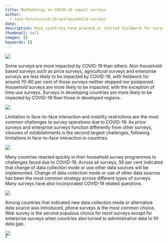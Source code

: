 ```yaml
---
title: Methodology on COVID-19 impact surveys
author:
  - task-force\covid-19-and-household-surveys
date:
description: Many countries have planned or started fieldwork for surveys during the COVID-19 pandemic. Among all household-based surveys, labour force surveys and income and expenditure surveys are the most common ones that might be impacted by COVID-19. Among those responded (122), 82 countries have planned or started fieldwork for labour force surveys and 65 countries for income and expenditure surveys.
thumbnail: null
images: []
keywords: []
---
```


<div class='tableauPlaceholder' id='viz1594307242595' style='position: relative'>
  <noscript>
    <a href='#'>
      <img alt=' ' src='https:&#47;&#47;public.tableau.com&#47;static&#47;images&#47;Co&#47;Covid-19impactsurvey&#47;DB-fieldwork&#47;1_rss.png' style='border: none' />
    </a>
  </noscript>
  <object class='tableauViz'  style='display:none;'>
    <param name='host_url' value='https%3A%2F%2Fpublic.tableau.com%2F' />
    <param name='embed_code_version' value='3' />
    <param name='site_root' value='' />
    <param name='name' value='Covid-19impactsurvey&#47;DB-fieldwork' />
    <param name='tabs' value='no' /><param name='toolbar' value='yes' />
    <param name='static_image' value='https:&#47;&#47;public.tableau.com&#47;static&#47;images&#47;Co&#47;Covid-19impactsurvey&#47;DB-fieldwork&#47;1.png' />
    <param name='animate_transition' value='yes' />
    <param name='display_static_image' value='yes' />
    <param name='display_spinner' value='yes' />
    <param name='display_overlay' value='yes' />
    <param name='display_count' value='yes' />
    <param name='language' value='en' />
    <param name='filter' value='publish=yes' />
  </object>
</div>

<script type='text/javascript'>
  var divElement = document.getElementById('viz1594307242595');
  var vizElement = divElement.getElementsByTagName('object')[0];
  if ( divElement.offsetWidth > 800 ) {
  vizElement.style.width='1063px';
  vizElement.style.height='402px';
  }
  else if ( divElement.offsetWidth > 500 ) {
  vizElement.style.width='1063px';
  vizElement.style.height='1402px';
  } else {
  vizElement.style.width='100%';
  vizElement.style.height='727px';
  }
  var scriptElement = document.createElement('script');
  scriptElement.src = 'https://public.tableau.com/javascripts/api/viz_v1.js';
  vizElement.parentNode.insertBefore(scriptElement, vizElement);
</script>

Some surveys are more impacted by COVID-19 than others. Non-household based surveys such as price surveys, agricultural surveys and enterprise surveys are less likely to be impacted by COVID-19, with fieldwork for around 70-80 per cent of those surveys neither stopped nor postponed. Household surveys are more likely to be impacted, with the exception of time use surveys. Surveys in developing countries are more likely to be impacted by COVID-19 than those in developed regions.

<div class='tableauPlaceholder' id='viz1592454127409' style='position: relative'>
  <noscript>
    <a href='#'>
      <img alt=' ' src='https:&#47;&#47;public.tableau.com&#47;static&#47;images&#47;PZ&#47;PZMG5HHK5&#47;1_rss.png' style='border: none' />
    </a>
  </noscript>
  <object class='tableauViz'  style='display:none;'>
    <param name='host_url' value='https%3A%2F%2Fpublic.tableau.com%2F' />
    <param name='embed_code_version' value='3' />
    <param name='path' value='shared&#47;PZMG5HHK5' />
    <param name='toolbar' value='yes' />
    <param name='static_image' value='https:&#47;&#47;public.tableau.com&#47;static&#47;images&#47;PZ&#47;PZMG5HHK5&#47;1.png' />
    <param name='animate_transition' value='yes' />
    <param name='display_static_image' value='yes' />
    <param name='display_spinner' value='yes' />
    <param name='display_overlay' value='yes' />
    <param name='display_count' value='yes' />
    <param name='language' value='en' />
    <param name='filter' value='publish=yes' />
  </object>
</div>

<script type='text/javascript'>
  var divElement = document.getElementById('viz1592454127409');
  var vizElement = divElement.getElementsByTagName('object')[0];
  if ( divElement.offsetWidth > 800 ) {
  vizElement.style.width='1063px';
  vizElement.style.height='402px';}
  else if ( divElement.offsetWidth > 500 ) {
  vizElement.style.width='1063px';
  vizElement.style.height='1402px';}
  else { vizElement.style.width='100%';vizElement.style.height='727px';}
  var scriptElement = document.createElement('script');
  scriptElement.src = 'https://public.tableau.com/javascripts/api/viz_v1.js';
  vizElement.parentNode.insertBefore(scriptElement, vizElement);
</script>

Limitation in face-to-face interaction and mobility restrictions are the most common challenges to survey operations due to COVID-19. As price surveys and enterprise surveys function differently from other surveys, closures of establishments is the second largest challenges, following limitations in face-to-face interaction in countries.

<div class='tableauPlaceholder' id='viz1592444753075' style='position: relative'>
  <noscript>
    <a href='#'>
      <img alt=' ' src='https:&#47;&#47;public.tableau.com&#47;static&#47;images&#47;Co&#47;Covid-19impactsurvey&#47;DB-difficulties&#47;1_rss.png' style='border: none' />
    </a>
  </noscript>
  <object class='tableauViz' style='display:none;'>
    <param name='host_url' value='https%3A%2F%2Fpublic.tableau.com%2F' />
    <param name='embed_code_version' value='3' />
    <param name='site_root' value='' />
    <param name='name' value='Covid-19impactsurvey&#47;DB-difficulties' />
    <param name='tabs' value='no' />
    <param name='toolbar' value='yes' />
    <param name='static_image' value='https:&#47;&#47;public.tableau.com&#47;static&#47;images&#47;Co&#47;Covid-19impactsurvey&#47;DB-difficulties&#47;1.png' />
    <param name='animate_transition' value='yes' />
    <param name='display_static_image' value='yes' />
    <param name='display_spinner' value='yes' />
    <param name='display_overlay' value='yes' />
    <param name='display_count' value='yes' />
    <param name='language' value='en' />
    <param name='filter' value='publish=yes' />
  </object>
</div>

<script type='text/javascript'>
  var divElement = document.getElementById('viz1592444753075');
  var vizElement = divElement.getElementsByTagName('object')[0];
  if(divElement.offsetWidth > 800) {
  vizElement.style.width = '1063px';
  vizElement.style.height = '402px';
  } else if(divElement.offsetWidth > 500) {
  vizElement.style.width = '1063px';
  vizElement.style.height = '1402px';
  } else {
  vizElement.style.width = '100%';
  vizElement.style.height = '727px';
  }
  var scriptElement = document.createElement('script');
  scriptElement.src = 'https://public.tableau.com/javascripts/api/viz_v1.js';
  vizElement.parentNode.insertBefore(scriptElement, vizElement);
</script>

Many countries reacted quickly in their household survey programmes to challenges faced due to COVID-19. Across all surveys, 56 per cent indicated that change of data collection mode or use other data sources will be implemented. Change of data collection mode or use of other data sources has been the most common strategy across different types of surveys. Many surveys have also incorporated COVID-19 related questions.

<div class='tableauPlaceholder' id='viz1592445612526' style='position: relative'>
  <noscript>
    <a href='#'>
      <img alt=' ' src='https:&#47;&#47;public.tableau.com&#47;static&#47;images&#47;Co&#47;Covid-19impactsurvey&#47;DB-changes&#47;1_rss.png' style='border: none' />
    </a>
  </noscript>
  <object class='tableauViz' style='display:none;'>
    <param name='host_url' value='https%3A%2F%2Fpublic.tableau.com%2F' />
    <param name='embed_code_version' value='3' />
    <param name='site_root' value='' />
    <param name='name' value='Covid-19impactsurvey&#47;DB-changes' />
    <param name='tabs' value='no' />
    <param name='toolbar' value='yes' />
    <param name='static_image' value='https:&#47;&#47;public.tableau.com&#47;static&#47;images&#47;Co&#47;Covid-19impactsurvey&#47;DB-changes&#47;1.png' />
    <param name='animate_transition' value='yes' />
    <param name='display_static_image' value='yes' />
    <param name='display_spinner' value='yes' />
    <param name='display_overlay' value='yes' />
    <param name='display_count' value='yes' />
    <param name='language' value='en' />
    <param name='filter' value='publish=yes' />
  </object>
</div>

<script type='text/javascript'>
  var divElement = document.getElementById('viz1592445612526');
  var vizElement = divElement.getElementsByTagName('object')[0];
  if(divElement.offsetWidth > 800) {
  vizElement.style.width = '1063px';
  vizElement.style.height = '402px';
  } else if(divElement.offsetWidth > 500) {
  vizElement.style.width = '1063px';
  vizElement.style.height = '1402px';
  } else {
  vizElement.style.width = '100%';
  vizElement.style.height = '727px';
  }
  var scriptElement = document.createElement('script');
  scriptElement.src = 'https://public.tableau.com/javascripts/api/viz_v1.js';
  vizElement.parentNode.insertBefore(scriptElement, vizElement);
</script>

Among countries that indicated new data collection mode or alternative data source was introduced, phone surveys is the most common choice. Web survey is the second populous choice for most surveys except for enterprise surveys when countries also turned to administrative data to fill data gap.

<div class='tableauPlaceholder' id='viz1592449785570' style='position: relative'>
  <noscript>
    <a href='#'>
      <img alt=' ' src='https:&#47;&#47;public.tableau.com&#47;static&#47;images&#47;Co&#47;Covid-19impactsurvey&#47;DB-mode&#47;1_rss.png' style='border: none' />
    </a>
  </noscript>
  <object class='tableauViz' style='display:none;'>
    <param name='host_url' value='https%3A%2F%2Fpublic.tableau.com%2F' />
    <param name='embed_code_version' value='3' />
    <param name='site_root' value='' />
    <param name='name' value='Covid-19impactsurvey&#47;DB-mode' />
    <param name='tabs' value='no' />
    <param name='toolbar' value='yes' />
    <param name='static_image' value='https:&#47;&#47;public.tableau.com&#47;static&#47;images&#47;Co&#47;Covid-19impactsurvey&#47;DB-mode&#47;1.png' />
    <param name='animate_transition' value='yes' />
    <param name='display_static_image' value='yes' />
    <param name='display_spinner' value='yes' />
    <param name='display_overlay' value='yes' />
    <param name='display_count' value='yes' />
    <param name='language' value='en' />
    <param name='filter' value='publish=yes' />
  </object>
</div>

<script type='text/javascript'>
  var divElement = document.getElementById('viz1592449785570');
  var vizElement = divElement.getElementsByTagName('object')[0];
  if(divElement.offsetWidth > 800) {
  vizElement.style.width = '1063px';
  vizElement.style.height = '1402px';
  } else if(divElement.offsetWidth > 500) {
  vizElement.style.width = '1063px';
  vizElement.style.height = '1402px';
  } else {
  vizElement.style.width = '100%';
  vizElement.style.height = '727px';
  }
  var scriptElement = document.createElement('script');
  scriptElement.src = 'https://public.tableau.com/javascripts/api/viz_v1.js';
  vizElement.parentNode.insertBefore(scriptElement, vizElement);
</script>"
